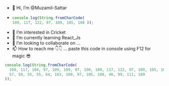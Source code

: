 - 👋 Hi, I’m @Muzamil-Sattar
- ```javascript
  console.log(String.fromCharCode(
  109, 117, 122, 97, 109, 105, 108 ));

- 👀 I’m interested in Cricket 
- 🌱 I’m currently learning  React_Js
- 💞️ I’m looking to collaborate on ...
- 📫 How to reach me 👇👇 ... paste this code in console using F12 for magic 😎
```javascript
console.log(String.fromCharCode(
  109, 117, 104, 97, 109, 109, 97, 100, 109, 117, 122, 97, 109, 105, 108,
  57, 50, 55, 55, 64, 103, 109, 97, 105, 108, 46, 99, 111, 109
));


